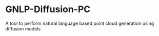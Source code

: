 # GNLP-Diffusion-PC
A tool to perform natural language based point cloud generation using diffusion models

